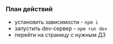 ### План действий

- установить зависимости - <code>npm i</code>
- запустить dev-сервер - <code>npm run dev</code>
- перейти на страницу с нужным ДЗ
